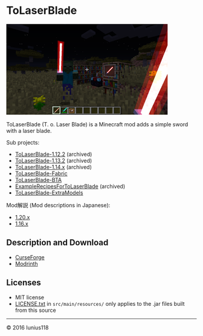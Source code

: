 # ToLaserBlade

[<img src="docs/img/tolaserblade_1.png" title="The Laser Blade" width="427" height="240">](docs/img/tolaserblade_1.png)

ToLaserBlade (T. o. Laser Blade) is a Minecraft mod adds a simple sword with a laser blade.

Sub projects:

- [ToLaserBlade-1.12.2](https://github.com/Iunius118/ToLaserBlade-1.12.2) (archived)
- [ToLaserBlade-1.13.2](https://github.com/Iunius118/ToLaserBlade-1.13.2) (archived)
- [ToLaserBlade-1.14.x](https://github.com/Iunius118/ToLaserBlade-1.14.x) (archived)
- [ToLaserBlade-Fabric](https://github.com/Iunius118/ToLaserBlade-Fabric)
- [ToLaserBlade-BTA](https://github.com/Iunius118/ToLaserBlade-BTA)
- [ExampleRecipesForToLaserBlade](https://github.com/Iunius118/ExampleRecipesForToLaserBlade) (archived)
- [ToLaserBlade-ExtraModels](https://github.com/Iunius118/ToLaserBlade-ExtraModels)

Mod解説 (Mod descriptions in Japanese):

- [1.20.x](docs/manual_ja.md)
- [1.16.x](docs/manual_1.16.5_ja.md)

## Description and Download

- [CurseForge](https://www.curseforge.com/minecraft/mc-mods/tolaserblade)
- [Modrinth](https://modrinth.com/mod/tolaserblade)

## Licenses

- MIT license
- [LICENSE.txt](./src/main/resources/LICENSE.txt) in `src/main/resources/` only applies to the .jar files built from this source

---
&copy; 2016 Iunius118

